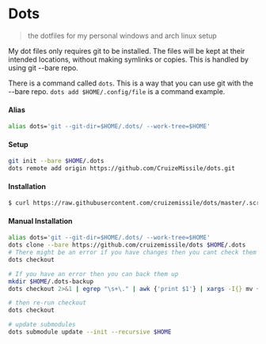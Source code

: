 # Dots

> the dotfiles for my personal windows and arch linux setup

My dot files only requires git to be installed. The files will be kept at their
intended locations, without making symlinks or copies.
This is handled by using git --bare repo.

There is a command called `dots`. This is a way that you can use git with the --bare repo. `dots add $HOME/.config/file` is a command example.

#### Alias
```bash
alias dots='git --git-dir=$HOME/.dots/ --work-tree=$HOME'
```

#### Setup
```bash
git init --bare $HOME/.dots
dots remote add origin https://github.com/CruizeMissile/dots.git
```

#### Installation
```bash
$ curl https://raw.githubusercontent.com/cruizemissile/dots/master/.scripts/install | bash
```

#### Manual Installation
```bash
alias dots='git --git-dir=$HOME/.dots/ --work-tree=$HOME'
dots clone --bare https://github.com/cruizemissile/dots $HOME/.dots
# There might be an error if you have changes then you cant check them out
dots checkout

# If you have an error then you can back them up
mkdir $HOME/.dots-backup
dots checkout 2>&1 | egrep "\s+\." | awk {'print $1'} | xargs -I{} mv {} $HOME/.dots-backup/{}

# then re-run checkout
dots checkout

# update submodules
dots submodule update --init --recursive $HOME
```
